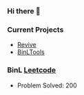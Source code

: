 ### Hi there 👋

### Current Projects
- [Revive](https://github.com/BinL233/Revive)
- [BinLTools](https://github.com/BinL233/BinLTools_Gin)

### BinL [Leetcode](https://leetcode.cn/u/binl233/)

* Problem Solved: 200
